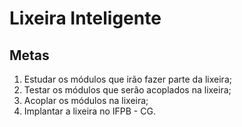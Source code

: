 # Lixeira Inteligente

## Metas

1. Estudar os módulos que irão fazer parte da lixeira;
2. Testar os módulos que serão acoplados na lixeira;
3. Acoplar os módulos na lixeira; 
4. Implantar a lixeira no IFPB - CG.

